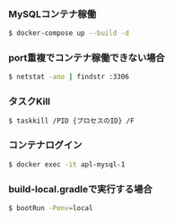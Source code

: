 ### MySQLコンテナ稼働
```bash
$ docker-compose up --build -d
```
### port重複でコンテナ稼働できない場合
```bash
$ netstat -ano | findstr :3306
```
### タスクKill
```bash
$ taskkill /PID {プロセスのID} /F 
```
### コンテナログイン
```bash
$ docker exec -it apl-mysql-1
```
### build-local.gradleで実行する場合
```bash
$ bootRun -Penv=local
```
